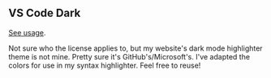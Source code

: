 ## VS Code Dark

[See usage](../assets/styles/partials/tokens/_color.scss#73).

Not sure who the license applies to, but my website's dark mode highlighter theme is not mine. Pretty sure it's GitHub's/Microsoft's. I've adapted the colors for use in my syntax highlighter. Feel free to reuse!
